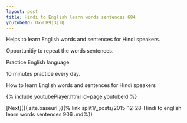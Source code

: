 ```yaml
---
layout: post
title: Hindi to English learn words sentences 684 
youtubeId: UxwUR9j3jlQ
---
```

 
 
Helps to learn English words and sentences for Hindi speakers.

Opportunitiy to repeat the words sentences. 

Practice English language. 
 
10 minutes practice every day. 
 
How to learn English words and sentences for Hindi speakers 
 
{% include youtubePlayer.html id=page.youtubeId %}
 
 
[Next]({{ site.baseurl }}{% link  split1/_posts/2015-12-28-Hindi to english learn words sentences 906 .md%})
 
